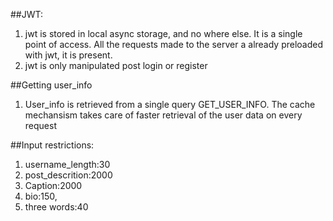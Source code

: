 ##JWT:
1. jwt is stored in local async storage, and no where else. It is a single point of access. All the requests made to the server a already preloaded with jwt, it is present.
2. jwt is only manipulated post login or register

##Getting user_info
1. User_info is retrieved from a single query GET_USER_INFO. The cache mechansism takes care of faster retrieval of the user data on every request

##Input restrictions:
1. username_length:30
2. post_descrition:2000
3. Caption:2000
4. bio:150,
5. three words:40
